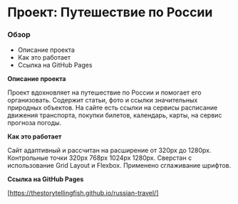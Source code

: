 # Проект: Путешествие по России

### Обзор
* Описание проекта
* Как это работает
* Ссылка на GitHub Pages

**Описание проекта**

Проект вдохновляет на путешествие по России и помогает его организовать. Содержит статьи, фото и ссылки значительных природных объектов.
На сайте есть ссылки на сервисы расписание движения транспорта, покупки билетов, календарь, карты, на сервис прогноза погоды.

**Как это работает**

Сайт адаптивный и рассчитан на расширение от 320px до 1280px. Контрольные точки 320px 768px 1024px 1280px.
Сверстан с использование Grid Layout и Flexbox.
Применено сглаживание шрифтов.

**Ссылка на GitHub Pages**

[https://thestorytellingfish.github.io/russian-travel/]
